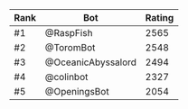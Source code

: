 Rank|Bot|Rating
---|---|---
#1|@RaspFish|2565
#2|@ToromBot|2548
#3|@OceanicAbyssalord|2494
#4|@colinbot|2327
#5|@OpeningsBot|2054
